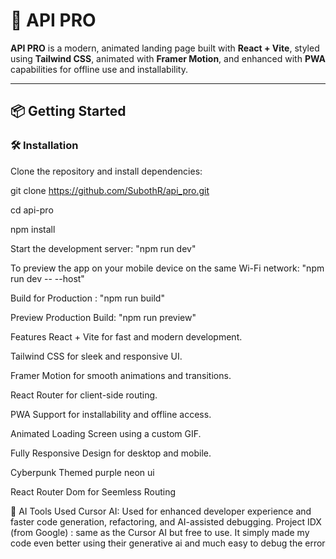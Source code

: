 # 🚀 API PRO

**API PRO** is a modern, animated landing page built with **React + Vite**, styled using **Tailwind CSS**, animated with **Framer Motion**, and enhanced with **PWA** capabilities for offline use and installability.

---

## 📦 Getting Started

### 🛠️ Installation

Clone the repository and install dependencies:


git clone https://github.com/SubothR/api_pro.git

cd api-pro

npm install


Start the development server: "npm run dev"


To preview the app on your mobile device on the same Wi-Fi network: "npm run dev -- --host"


Build for Production : "npm run build"


Preview Production Build: "npm run preview"


 Features
 React + Vite for fast and modern development.

 Tailwind CSS for sleek and responsive UI.

 Framer Motion for smooth animations and transitions.

 React Router for client-side routing.

 PWA Support for installability and offline access.

 Animated Loading Screen using a custom GIF.

 Fully Responsive Design for desktop and mobile.

 Cyberpunk Themed purple neon ui 

 React Router Dom for Seemless Routing 



🧠 AI Tools Used
Cursor AI: Used for enhanced developer experience and faster code generation, refactoring, and AI-assisted debugging.
Project IDX (from Google) : same as the Cursor AI but free to use. It simply made my code even better using their generative ai and much easy to debug the error











```
